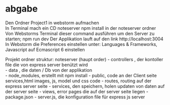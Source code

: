 # abgabe
Den Ordner Project1 in webstorm aufmachen<br>
In Terminal mach ein CD noteserver
npm install in der noteserver ordner
Von Webstorms Terminal dieser command ausführen um den Server zu starten; npm run dev
Der Applikation lauft auf den link http://localhost:3004
In Webstorm die Preferences einstellen unter: Languages & Frameworks, Javascript auf Ecmascript 6 einstellen

Projekt ordner struktur:
  noteserver (haupt order)
    - controllers , der kontoller file die von express server benützt wird<br>
    - data , die daten / Db von der applikation<br>
    - node_modules, erstellt mit npm install
    - public, code an der Client seite services,html images, js, model und css code
    - routes, routing auf der express server seite
    - services, den speichern, holen updaten von daten auf der server seite
    - views, error pages die auf der server seite liegen
    - package.json
    - server.js, die konfiguration file für express js server
